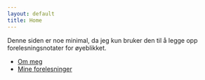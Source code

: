 ```yaml
---
layout: default
title: Home
---
```


Denne siden er noe minimal, da jeg kun bruker den til å legge opp
forelesningsnotater for øyeblikket.

- [Om meg](/menu/about.html)
- [Mine forelesninger](/menu/lectures.html)
